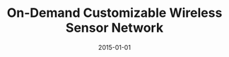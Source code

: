 ---
title: "On-Demand Customizable Wireless Sensor Network"
authors:
- Toshiaki Miyazaki
- Peng Li
- Song Guo
- Junji Kitamichi
- Takafumi Hayashi
- Tsuneo Tsukahara,
date: "2015-01-01"
doi: "10.1016/j.procs.2015.05.089"


# Publication type.
# Legend: 0 = Uncategorized; 1 = Conference paper; 2 = Journal article;
# 3 = Preprint / Working Paper; 4 = Report; 5 = Book; 6 = Book section;
# 7 = Thesis; 8 = Patent
publication_types: ["1"]

# Publication name and optional abbreviated publication name.
publication: In * International Conference on Ambient Systems, Networks and Technologies*
publication_short: In *ANT*

# links:
# - name: Custom Link
#   url: http://example.org
url_pdf: https://doi.org/10.1016/j.procs.2015.05.089
# url_code: '#'
# url_dataset: '#'
# url_poster: '#'
# url_project: ''
# url_slides: ''
# url_video: '#'

# Featured image
# To use, add an image named `featured.jpg/png` to your page's folder. 
# image:
#   caption: 'Image credit: [**Unsplash**](https://unsplash.com/photos/pLCdAaMFLTE)'
#   focal_point: ""
#   preview_only: false

# Associated Projects (optional).
#   Associate this publication with one or more of your projects.
#   Simply enter your project's folder or file name without extension.
#   E.g. `internal-project` references `content/project/internal-project/index.md`.
#   Otherwise, set `projects: []`.
projects: []
---